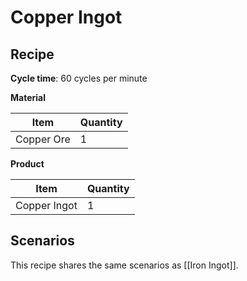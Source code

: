 # Copper Ingot

## Recipe

**Cycle time**: 60 cycles per minute

**Material**

| Item       | Quantity |
| ---------- | -------- |
| Copper Ore | 1        |

**Product**

| Item         | Quantity |
| ------------ | -------- |
| Copper Ingot | 1        |

## Scenarios

This recipe shares the same scenarios as [[Iron Ingot]].